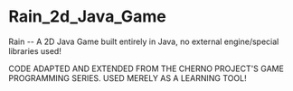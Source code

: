 # Rain_2d_Java_Game
Rain -- A 2D Java Game built entirely in Java, no external engine/special libraries used! 

CODE ADAPTED AND EXTENDED FROM THE CHERNO PROJECT'S GAME PROGRAMMING SERIES. USED MERELY AS A LEARNING TOOL!
